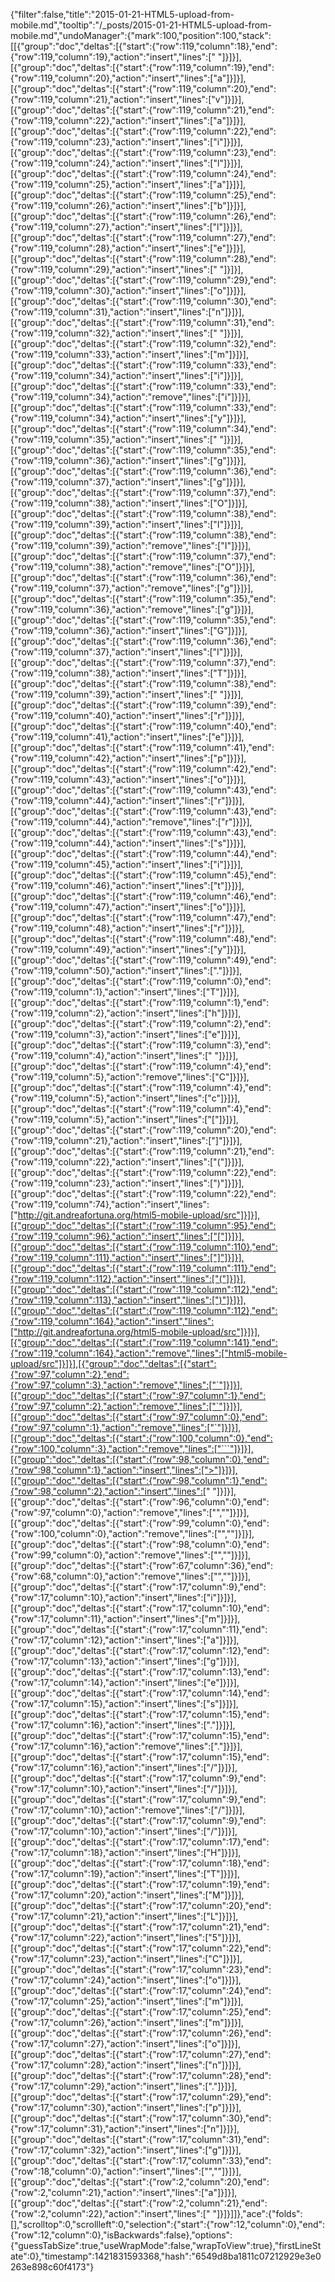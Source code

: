 {"filter":false,"title":"2015-01-21-HTML5-upload-from-mobile.md","tooltip":"/_posts/2015-01-21-HTML5-upload-from-mobile.md","undoManager":{"mark":100,"position":100,"stack":[[{"group":"doc","deltas":[{"start":{"row":119,"column":18},"end":{"row":119,"column":19},"action":"insert","lines":[" "]}]}],[{"group":"doc","deltas":[{"start":{"row":119,"column":19},"end":{"row":119,"column":20},"action":"insert","lines":["a"]}]}],[{"group":"doc","deltas":[{"start":{"row":119,"column":20},"end":{"row":119,"column":21},"action":"insert","lines":["v"]}]}],[{"group":"doc","deltas":[{"start":{"row":119,"column":21},"end":{"row":119,"column":22},"action":"insert","lines":["a"]}]}],[{"group":"doc","deltas":[{"start":{"row":119,"column":22},"end":{"row":119,"column":23},"action":"insert","lines":["i"]}]}],[{"group":"doc","deltas":[{"start":{"row":119,"column":23},"end":{"row":119,"column":24},"action":"insert","lines":["l"]}]}],[{"group":"doc","deltas":[{"start":{"row":119,"column":24},"end":{"row":119,"column":25},"action":"insert","lines":["a"]}]}],[{"group":"doc","deltas":[{"start":{"row":119,"column":25},"end":{"row":119,"column":26},"action":"insert","lines":["b"]}]}],[{"group":"doc","deltas":[{"start":{"row":119,"column":26},"end":{"row":119,"column":27},"action":"insert","lines":["l"]}]}],[{"group":"doc","deltas":[{"start":{"row":119,"column":27},"end":{"row":119,"column":28},"action":"insert","lines":["e"]}]}],[{"group":"doc","deltas":[{"start":{"row":119,"column":28},"end":{"row":119,"column":29},"action":"insert","lines":[" "]}]}],[{"group":"doc","deltas":[{"start":{"row":119,"column":29},"end":{"row":119,"column":30},"action":"insert","lines":["o"]}]}],[{"group":"doc","deltas":[{"start":{"row":119,"column":30},"end":{"row":119,"column":31},"action":"insert","lines":["n"]}]}],[{"group":"doc","deltas":[{"start":{"row":119,"column":31},"end":{"row":119,"column":32},"action":"insert","lines":[" "]}]}],[{"group":"doc","deltas":[{"start":{"row":119,"column":32},"end":{"row":119,"column":33},"action":"insert","lines":["m"]}]}],[{"group":"doc","deltas":[{"start":{"row":119,"column":33},"end":{"row":119,"column":34},"action":"insert","lines":["i"]}]}],[{"group":"doc","deltas":[{"start":{"row":119,"column":33},"end":{"row":119,"column":34},"action":"remove","lines":["i"]}]}],[{"group":"doc","deltas":[{"start":{"row":119,"column":33},"end":{"row":119,"column":34},"action":"insert","lines":["y"]}]}],[{"group":"doc","deltas":[{"start":{"row":119,"column":34},"end":{"row":119,"column":35},"action":"insert","lines":[" "]}]}],[{"group":"doc","deltas":[{"start":{"row":119,"column":35},"end":{"row":119,"column":36},"action":"insert","lines":["g"]}]}],[{"group":"doc","deltas":[{"start":{"row":119,"column":36},"end":{"row":119,"column":37},"action":"insert","lines":["g"]}]}],[{"group":"doc","deltas":[{"start":{"row":119,"column":37},"end":{"row":119,"column":38},"action":"insert","lines":["O"]}]}],[{"group":"doc","deltas":[{"start":{"row":119,"column":38},"end":{"row":119,"column":39},"action":"insert","lines":["I"]}]}],[{"group":"doc","deltas":[{"start":{"row":119,"column":38},"end":{"row":119,"column":39},"action":"remove","lines":["I"]}]}],[{"group":"doc","deltas":[{"start":{"row":119,"column":37},"end":{"row":119,"column":38},"action":"remove","lines":["O"]}]}],[{"group":"doc","deltas":[{"start":{"row":119,"column":36},"end":{"row":119,"column":37},"action":"remove","lines":["g"]}]}],[{"group":"doc","deltas":[{"start":{"row":119,"column":35},"end":{"row":119,"column":36},"action":"remove","lines":["g"]}]}],[{"group":"doc","deltas":[{"start":{"row":119,"column":35},"end":{"row":119,"column":36},"action":"insert","lines":["G"]}]}],[{"group":"doc","deltas":[{"start":{"row":119,"column":36},"end":{"row":119,"column":37},"action":"insert","lines":["I"]}]}],[{"group":"doc","deltas":[{"start":{"row":119,"column":37},"end":{"row":119,"column":38},"action":"insert","lines":["T"]}]}],[{"group":"doc","deltas":[{"start":{"row":119,"column":38},"end":{"row":119,"column":39},"action":"insert","lines":[" "]}]}],[{"group":"doc","deltas":[{"start":{"row":119,"column":39},"end":{"row":119,"column":40},"action":"insert","lines":["r"]}]}],[{"group":"doc","deltas":[{"start":{"row":119,"column":40},"end":{"row":119,"column":41},"action":"insert","lines":["e"]}]}],[{"group":"doc","deltas":[{"start":{"row":119,"column":41},"end":{"row":119,"column":42},"action":"insert","lines":["p"]}]}],[{"group":"doc","deltas":[{"start":{"row":119,"column":42},"end":{"row":119,"column":43},"action":"insert","lines":["o"]}]}],[{"group":"doc","deltas":[{"start":{"row":119,"column":43},"end":{"row":119,"column":44},"action":"insert","lines":["r"]}]}],[{"group":"doc","deltas":[{"start":{"row":119,"column":43},"end":{"row":119,"column":44},"action":"remove","lines":["r"]}]}],[{"group":"doc","deltas":[{"start":{"row":119,"column":43},"end":{"row":119,"column":44},"action":"insert","lines":["s"]}]}],[{"group":"doc","deltas":[{"start":{"row":119,"column":44},"end":{"row":119,"column":45},"action":"insert","lines":["i"]}]}],[{"group":"doc","deltas":[{"start":{"row":119,"column":45},"end":{"row":119,"column":46},"action":"insert","lines":["t"]}]}],[{"group":"doc","deltas":[{"start":{"row":119,"column":46},"end":{"row":119,"column":47},"action":"insert","lines":["o"]}]}],[{"group":"doc","deltas":[{"start":{"row":119,"column":47},"end":{"row":119,"column":48},"action":"insert","lines":["r"]}]}],[{"group":"doc","deltas":[{"start":{"row":119,"column":48},"end":{"row":119,"column":49},"action":"insert","lines":["y"]}]}],[{"group":"doc","deltas":[{"start":{"row":119,"column":49},"end":{"row":119,"column":50},"action":"insert","lines":["."]}]}],[{"group":"doc","deltas":[{"start":{"row":119,"column":0},"end":{"row":119,"column":1},"action":"insert","lines":["T"]}]}],[{"group":"doc","deltas":[{"start":{"row":119,"column":1},"end":{"row":119,"column":2},"action":"insert","lines":["h"]}]}],[{"group":"doc","deltas":[{"start":{"row":119,"column":2},"end":{"row":119,"column":3},"action":"insert","lines":["e"]}]}],[{"group":"doc","deltas":[{"start":{"row":119,"column":3},"end":{"row":119,"column":4},"action":"insert","lines":[" "]}]}],[{"group":"doc","deltas":[{"start":{"row":119,"column":4},"end":{"row":119,"column":5},"action":"remove","lines":["C"]}]}],[{"group":"doc","deltas":[{"start":{"row":119,"column":4},"end":{"row":119,"column":5},"action":"insert","lines":["c"]}]}],[{"group":"doc","deltas":[{"start":{"row":119,"column":4},"end":{"row":119,"column":5},"action":"insert","lines":["["]}]}],[{"group":"doc","deltas":[{"start":{"row":119,"column":20},"end":{"row":119,"column":21},"action":"insert","lines":["]"]}]}],[{"group":"doc","deltas":[{"start":{"row":119,"column":21},"end":{"row":119,"column":22},"action":"insert","lines":["("]}]}],[{"group":"doc","deltas":[{"start":{"row":119,"column":22},"end":{"row":119,"column":23},"action":"insert","lines":[")"]}]}],[{"group":"doc","deltas":[{"start":{"row":119,"column":22},"end":{"row":119,"column":74},"action":"insert","lines":["http://git.andreafortuna.org/html5-mobile-upload/src"]}]}],[{"group":"doc","deltas":[{"start":{"row":119,"column":95},"end":{"row":119,"column":96},"action":"insert","lines":["["]}]}],[{"group":"doc","deltas":[{"start":{"row":119,"column":110},"end":{"row":119,"column":111},"action":"insert","lines":["]"]}]}],[{"group":"doc","deltas":[{"start":{"row":119,"column":111},"end":{"row":119,"column":112},"action":"insert","lines":["("]}]}],[{"group":"doc","deltas":[{"start":{"row":119,"column":112},"end":{"row":119,"column":113},"action":"insert","lines":[")"]}]}],[{"group":"doc","deltas":[{"start":{"row":119,"column":112},"end":{"row":119,"column":164},"action":"insert","lines":["http://git.andreafortuna.org/html5-mobile-upload/src"]}]}],[{"group":"doc","deltas":[{"start":{"row":119,"column":141},"end":{"row":119,"column":164},"action":"remove","lines":["html5-mobile-upload/src"]}]}],[{"group":"doc","deltas":[{"start":{"row":97,"column":2},"end":{"row":97,"column":3},"action":"remove","lines":["`"]}]}],[{"group":"doc","deltas":[{"start":{"row":97,"column":1},"end":{"row":97,"column":2},"action":"remove","lines":["`"]}]}],[{"group":"doc","deltas":[{"start":{"row":97,"column":0},"end":{"row":97,"column":1},"action":"remove","lines":["`"]}]}],[{"group":"doc","deltas":[{"start":{"row":100,"column":0},"end":{"row":100,"column":3},"action":"remove","lines":["```"]}]}],[{"group":"doc","deltas":[{"start":{"row":98,"column":0},"end":{"row":98,"column":1},"action":"insert","lines":[">"]}]}],[{"group":"doc","deltas":[{"start":{"row":98,"column":1},"end":{"row":98,"column":2},"action":"insert","lines":[" "]}]}],[{"group":"doc","deltas":[{"start":{"row":96,"column":0},"end":{"row":97,"column":0},"action":"remove","lines":["",""]}]}],[{"group":"doc","deltas":[{"start":{"row":99,"column":0},"end":{"row":100,"column":0},"action":"remove","lines":["",""]}]}],[{"group":"doc","deltas":[{"start":{"row":98,"column":0},"end":{"row":99,"column":0},"action":"remove","lines":["",""]}]}],[{"group":"doc","deltas":[{"start":{"row":67,"column":36},"end":{"row":68,"column":0},"action":"remove","lines":["",""]}]}],[{"group":"doc","deltas":[{"start":{"row":17,"column":9},"end":{"row":17,"column":10},"action":"insert","lines":["i"]}]}],[{"group":"doc","deltas":[{"start":{"row":17,"column":10},"end":{"row":17,"column":11},"action":"insert","lines":["m"]}]}],[{"group":"doc","deltas":[{"start":{"row":17,"column":11},"end":{"row":17,"column":12},"action":"insert","lines":["a"]}]}],[{"group":"doc","deltas":[{"start":{"row":17,"column":12},"end":{"row":17,"column":13},"action":"insert","lines":["g"]}]}],[{"group":"doc","deltas":[{"start":{"row":17,"column":13},"end":{"row":17,"column":14},"action":"insert","lines":["e"]}]}],[{"group":"doc","deltas":[{"start":{"row":17,"column":14},"end":{"row":17,"column":15},"action":"insert","lines":["s"]}]}],[{"group":"doc","deltas":[{"start":{"row":17,"column":15},"end":{"row":17,"column":16},"action":"insert","lines":["."]}]}],[{"group":"doc","deltas":[{"start":{"row":17,"column":15},"end":{"row":17,"column":16},"action":"remove","lines":["."]}]}],[{"group":"doc","deltas":[{"start":{"row":17,"column":15},"end":{"row":17,"column":16},"action":"insert","lines":["/"]}]}],[{"group":"doc","deltas":[{"start":{"row":17,"column":9},"end":{"row":17,"column":10},"action":"insert","lines":["/"]}]}],[{"group":"doc","deltas":[{"start":{"row":17,"column":9},"end":{"row":17,"column":10},"action":"remove","lines":["/"]}]}],[{"group":"doc","deltas":[{"start":{"row":17,"column":9},"end":{"row":17,"column":10},"action":"insert","lines":["/"]}]}],[{"group":"doc","deltas":[{"start":{"row":17,"column":17},"end":{"row":17,"column":18},"action":"insert","lines":["H"]}]}],[{"group":"doc","deltas":[{"start":{"row":17,"column":18},"end":{"row":17,"column":19},"action":"insert","lines":["T"]}]}],[{"group":"doc","deltas":[{"start":{"row":17,"column":19},"end":{"row":17,"column":20},"action":"insert","lines":["M"]}]}],[{"group":"doc","deltas":[{"start":{"row":17,"column":20},"end":{"row":17,"column":21},"action":"insert","lines":["L"]}]}],[{"group":"doc","deltas":[{"start":{"row":17,"column":21},"end":{"row":17,"column":22},"action":"insert","lines":["5"]}]}],[{"group":"doc","deltas":[{"start":{"row":17,"column":22},"end":{"row":17,"column":23},"action":"insert","lines":["C"]}]}],[{"group":"doc","deltas":[{"start":{"row":17,"column":23},"end":{"row":17,"column":24},"action":"insert","lines":["o"]}]}],[{"group":"doc","deltas":[{"start":{"row":17,"column":24},"end":{"row":17,"column":25},"action":"insert","lines":["m"]}]}],[{"group":"doc","deltas":[{"start":{"row":17,"column":25},"end":{"row":17,"column":26},"action":"insert","lines":["m"]}]}],[{"group":"doc","deltas":[{"start":{"row":17,"column":26},"end":{"row":17,"column":27},"action":"insert","lines":["o"]}]}],[{"group":"doc","deltas":[{"start":{"row":17,"column":27},"end":{"row":17,"column":28},"action":"insert","lines":["n"]}]}],[{"group":"doc","deltas":[{"start":{"row":17,"column":28},"end":{"row":17,"column":29},"action":"insert","lines":["."]}]}],[{"group":"doc","deltas":[{"start":{"row":17,"column":29},"end":{"row":17,"column":30},"action":"insert","lines":["p"]}]}],[{"group":"doc","deltas":[{"start":{"row":17,"column":30},"end":{"row":17,"column":31},"action":"insert","lines":["n"]}]}],[{"group":"doc","deltas":[{"start":{"row":17,"column":31},"end":{"row":17,"column":32},"action":"insert","lines":["g"]}]}],[{"group":"doc","deltas":[{"start":{"row":17,"column":33},"end":{"row":18,"column":0},"action":"insert","lines":["",""]}]}],[{"group":"doc","deltas":[{"start":{"row":2,"column":20},"end":{"row":2,"column":21},"action":"insert","lines":["a"]}]}],[{"group":"doc","deltas":[{"start":{"row":2,"column":21},"end":{"row":2,"column":22},"action":"insert","lines":[" "]}]}]]},"ace":{"folds":[],"scrolltop":0,"scrollleft":0,"selection":{"start":{"row":12,"column":0},"end":{"row":12,"column":0},"isBackwards":false},"options":{"guessTabSize":true,"useWrapMode":false,"wrapToView":true},"firstLineState":0},"timestamp":1421831593368,"hash":"6549d8ba1811c07212929e3e0263e898c60f4173"}